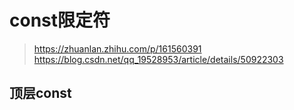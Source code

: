 # const限定符

> https://zhuanlan.zhihu.com/p/161560391
> https://blog.csdn.net/qq_19528953/article/details/50922303

## 顶层const 
